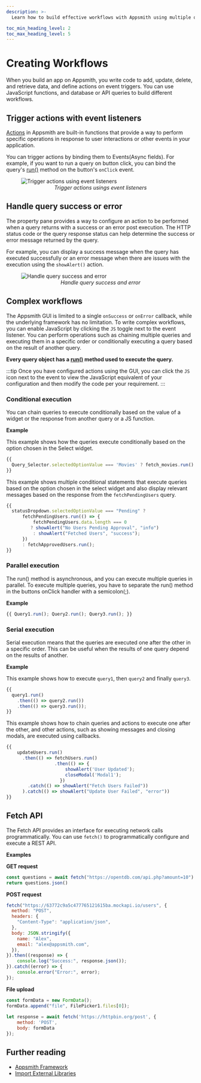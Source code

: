 ```yaml
---
description: >-
  Learn how to build effective workflows with Appsmith using multiple queries and execute them in the serial, parallel or conditional manner and programming widgets for smooth user interaction.

toc_min_heading_level: 2
toc_max_heading_level: 5
---
```


# Creating Workflows

When you build an app on Appsmith, you write code to add, update, delete, and retrieve data, and define actions on event triggers. You can use JavaScript functions, and database or API queries to build different workflows.

## Trigger actions with event listeners

[Actions](/write-code/reference/widget-actions) in Appsmith are built-in functions that provide a way to perform specific operations in response to user interactions or other events in your application. 

You can trigger actions by binding them to Events(Async fields). For example, if you want to run a query on button click, you can bind the query's [run()](/write-code/reference/query-object#run) method on the button's `onClick` event.

<figure>
  <img src="/img/trigger-action-on-events.png" style= {{width:"700px", height:"auto"}} alt="Trigger actions using event listeners"/>
  <figcaption align = "center"><i>Trigger actions usings event listeners</i></figcaption>
</figure>

## Handle query success or error

The property pane provides a way to configure an action to be performed when a query returns with a success or an error post execution. The HTTP status code or the query response status can help determine the success or error message returned by the query.

For example, you can display a success message when the query has executed successfully or an error message when there are issues with the execution using the `showAlert()` action.

<figure>
  <img src="/img/handle-query-success-error.png" style= {{width:"700px", height:"auto"}} alt="Handle query success and error"/>
  <figcaption align = "center"><i>Handle query success and error</i></figcaption>
</figure>


## Complex workflows

The Appsmith GUI is limited to a single `onSuccess` or `onError` callback, while the underlying framework has no limitation. To write complex workflows, you can enable JavaScript by clicking the `JS` toggle next to the event listener. You can perform operations such as chaining multiple queries and executing them in a specific order or conditionally executing a query based on the result of another query. 

**Every query object has a [run()](/write-code/reference/query-object#run) method used to execute the query.**

:::tip
Once you have configured actions using the GUI, you can click the `JS` icon next to the event to view the JavaScript equivalent of your configuration and then modify the code per your requirement.
:::

### Conditional execution
You can chain queries to execute conditionally based on the value of a widget or the response from another query or a JS function. 

**Example**

This example shows how the queries execute conditionally based on the option chosen in the Select widget.

```javascript
{{
  Query_Selector.selectedOptionValue === 'Movies' ? fetch_movies.run() : fetch_users.run();
}}

```

This example shows multiple conditional statements that execute queries based on the option chosen in the select widget and also display relevant messages based on the response from the `fetchPendingUsers` query.

```javascript
{{ 
  statusDropdown.selectedOptionValue === "Pending" ?
      fetchPendingUsers.run(() => {
          fetchPendingUsers.data.length === 0 
         ? showAlert("No Users Pending Approval", "info") 
          : showAlert("Fetched Users", "success");
      }) 
      : fetchApprovedUsers.run();
}}
```

### Parallel execution

The run() method is asynchronous, and you can execute multiple queries in parallel. To execute multiple queries, you have to separate the run() method in the buttons onClick handler with a semicolon(;). 

**Example**

```javascript
{{ Query1.run(); Query2.run(); Query3.run(); }}
```

### Serial execution
Serial execution means that the queries are executed one after the other in a specific order. This can be useful when the results of one query depend on the results of another.

**Example**

This example shows how to execute `query1`, then `query2` and finally `query3`.

```javascript
{{
  query1.run()
    .then(() => query2.run())
    .then(() => query3.run());
}}
```

This example shows how to chain queries and actions to execute one after the other, and other actions, such as showing messages and closing modals, are executed using callbacks.

```javascript
{{ 
    updateUsers.run()
      .then(() => fetchUsers.run()
                  .then(() => { 
                      showAlert('User Updated'); 
                      closeModal('Modal1'); 
                    })
        .catch(() => showAlert("Fetch Users Failed"))
      ).catch(() => showAlert("Update User Failed", "error")) 
}}
```

## Fetch API
The Fetch API provides an interface for executing network calls programmatically. You can use `fetch()` to programmatically configure and execute a REST API.  

**Examples**

**GET request**
```javascript
const questions = await fetch("https://opentdb.com/api.php?amount=10")
return questions.json()
```

**POST request**
```javascript
fetch("https://63772c9a5c477765121615ba.mockapi.io/users", {
  method: "POST",
  headers: {
    "Content-Type": "application/json",
  },
  body: JSON.stringify({
    name: "Alex",
    email: "alex@appsmith.com",
  }),
}).then((response) => {
    console.log("Success:", response.json());
}).catch((error) => {
    console.error("Error:", error);
});
```

**File upload**
```javascript
const formData = new FormData();
formData.append("file", FilePicker1.files[0]);
		
let response = await fetch('https://httpbin.org/post', {
	method: 'POST',
	body: formData
});
```


## Further reading
* [Appsmith Framework](/write-code/reference/)
* [Import External Libraries](/write-code/how-to-guides/ext-libraries) 

